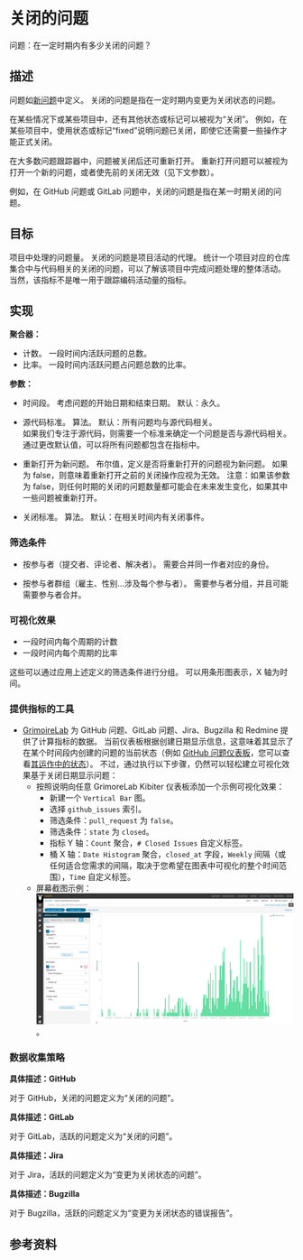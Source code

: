 # 关闭的问题

问题：在一定时期内有多少关闭的问题？


## 描述

问题如[新问题](https://github.com/chaoss/wg-evolution/blob/master/metrics/Issues_New.md)中定义。 关闭的问题是指在一定时期内变更为关闭状态的问题。

在某些情况下或某些项目中，还有其他状态或标记可以被视为“关闭”。 例如，在某些项目中，使用状态或标记“fixed”说明问题已关闭，即使它还需要一些操作才能正式关闭。

在大多数问题跟踪器中，问题被关闭后还可重新打开。 重新打开问题可以被视为打开一个新的问题，或者使先前的关闭无效（见下文参数）。

例如，在 GitHub 问题或 GitLab 问题中，关闭的问题是指在某一时期关闭的问题。


## 目标

项目中处理的问题量。 关闭的问题是项目活动的代理。 统计一个项目对应的仓库集合中与代码相关的关闭的问题，可以了解该项目中完成问题处理的整体活动。 当然，该指标不是唯一用于跟踪编码活动量的指标。


## 实现

**聚合器：**
* 计数。 一段时间内活跃问题的总数。
* 比率。 一段时间内活跃问题占问题总数的比率。

**参数：**
* 时间段。 考虑问题的开始日期和结束日期。 默认：永久。

* 源代码标准。 算法。 默认：所有问题均与源代码相关。  
  如果我们专注于源代码，则需要一个标准来确定一个问题是否与源代码相关。 通过更改默认值，可以将所有问题都包含在指标中。

* 重新打开为新问题。 布尔值，定义是否将重新打开的问题视为新问题。 如果为 false，则意味着重新打开之前的关闭操作应视为无效。 注意：如果该参数为 false，则任何时期的关闭的问题数量都可能会在未来发生变化，如果其中一些问题被重新打开。

* 关闭标准。 算法。 默认：在相关时间内有关闭事件。


### 筛选条件

* 按参与者（提交者、评论者、解决者）。 需要合并同一作者对应的身份。

* 按参与者群组（雇主、性别…涉及每个参与者）。 需要参与者分组，并且可能需要参与者合并。


### 可视化效果

* 一段时间内每个周期的计数
* 一段时间内每个周期的比率

这些可以通过应用上述定义的筛选条件进行分组。 可以用条形图表示，X 轴为时间。


### 提供指标的工具

* [GrimoireLab](https://chaoss.github.io/grimoirelab) 为 GitHub 问题、GitLab 问题、Jira、Bugzilla 和 Redmine 提供了计算指标的数据。 当前仪表板根据创建日期显示信息，这意味着其显示了在某个时间段内创建的问题的当前状态（例如 [GitHub 问题仪表板](https://chaoss.github.io/grimoirelab-sigils/panels/github-issues/)，您可以查看[其运作中的状态](https://chaoss.biterg.io/app/kibana#/dashboard/GitHub-Issues)）。 不过，通过执行以下步骤，仍然可以轻松建立可视化效果基于关闭日期显示问题：
  - 按照说明向任意 GrimoreLab Kibiter 仪表板添加一个示例可视化效果：
    * 新建一个 `Vertical Bar` 图。
    * 选择 `github_issues` 索引。
    * 筛选条件：`pull_request` 为 `false`。
    * 筛选条件：`state` 为 `closed`。
    * 指标 Y 轴：`Count` 聚合，`# Closed Issues` 自定义标签。
    * 桶 X 轴：`Date Histogram` 聚合，`closed_at` 字段，`Weekly` 间隔（或任何适合您需求的间隔，取决于您希望在图表中可视化的整个时间范围），`Time` 自定义标签。
  - 屏幕截图示例：![GrimoireLab screenshot of metric issues_closed](images/issues-closed_grimoirelab.png)。


### 数据收集策略

**具体描述：GitHub**

对于 GitHub，关闭的问题定义为“关闭的问题”。

**具体描述：GitLab**

对于 GitLab，活跃的问题定义为“关闭的问题”。

**具体描述：Jira**

对于 Jira，活跃的问题定义为“变更为关闭状态的问题”。

**具体描述：Bugzilla**

对于 Bugzilla，活跃的问题定义为“变更为关闭状态的错误报告”。

## 参考资料

